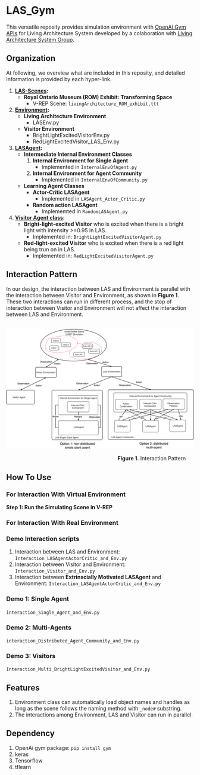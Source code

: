 # LAS_Gym
This versatile reposity provides simulation environment with [OpenAi Gym APIs](https://gym.openai.com/docs/) for Living Architecture System developed by a colaboration with [Living Architecture System Group](http://livingarchitecturesystems.com).

## Organization
At following, we overview what are included in this reposity, and detailed information is provided by each hyper-link.
1. **[LAS-Scenes](https://github.com/UWaterloo-ASL/LAS_Gym/tree/ROM_Agent_Community_LM/LAS-Scenes):**
   * **Royal Ontario Museum (ROM) Exhibit: Transforming Space**
      * V-REP Scene: `livingArchitecture_ROM_exhibit.ttt`
2. **[Environment](https://github.com/UWaterloo-ASL/LAS_Gym/tree/ROM_Agent_Community_LM/Environment):**
   * **Living Architecture Environment**
      * LASEnv.py
   * **Visitor Environment**
      * BrightLightExcitedVisitorEnv.py
      * RedLightExcitedVisitor_LAS_Env.py
3. **[LASAgent](https://github.com/UWaterloo-ASL/LAS_Gym/tree/ROM_Agent_Community_LM/LASAgent):**
   * **Intermediate Internal Environment Classes**
      1. **Internal Environment for Single Agent** 
         * Implemented in `InternalEnvOfAgent.py`
      2. **Internal Environment for Agent Community**
         * Implemented in `InternalEnvOfCommunity.py`
   * **Learning Agent Classes**
      * **Actor-Critic LASAgent**
         * Implemented in `LASAgent_Actor_Critic.py`
      * **Random action LASAgent**
         * Implememted in `RandomLASAgent.py`
4. **[Visitor Agent class](https://github.com/UWaterloo-ASL/LAS_Gym/tree/ROM_Agent_Community_LM/VisitorAgent):** 
      * **Bright-light-excited Visitor** who is excited when there is a bright light with intensity >=0.95 in LAS.
         * Implemented in: `BrightLightExcitedVisitorAgent.py`
      * **Red-light-excited Visitor** who is excited when there is a red light being trun on in LAS.
         * Implemented in: `RedLightExcitedVisitorAgent.py`
## Interaction Pattern
In our design, the interaction between LAS and Environment is parallel with the interaction between Visitor and Environment, as shown in **Figure 1**. These two interactions can run in different process, and the stop of interaction between Visitor and Environment will not affect the interaction between LAS and Environment.

&nbsp; &nbsp; &nbsp; &nbsp; &nbsp; &nbsp; &nbsp; &nbsp; &nbsp; &nbsp; &nbsp; &nbsp; &nbsp; &nbsp; &nbsp; &nbsp; &nbsp; &nbsp; &nbsp; &nbsp; &nbsp; &nbsp; &nbsp; <img src="https://github.com/UWaterloo-ASL/LAS_Gym/blob/ROM_Agent_Community_LM/InitialDesignIdeas/DesignFigures/Interaction_Pattern.png"  /> 

&nbsp; &nbsp; &nbsp; &nbsp; &nbsp; &nbsp; &nbsp; &nbsp; &nbsp; &nbsp; &nbsp; &nbsp; &nbsp; &nbsp; &nbsp; &nbsp; &nbsp; &nbsp; &nbsp; &nbsp; &nbsp; &nbsp; &nbsp; &nbsp; &nbsp; &nbsp; &nbsp; &nbsp; &nbsp; &nbsp; &nbsp; &nbsp; &nbsp; &nbsp; &nbsp; &nbsp; &nbsp; &nbsp; **Figure 1.** Interaction Pattern
## How To Use
### For Interaction With Virtual Environment
**Step 1: Run the Simulating Scene in V-REP**
### For Interaction With Real Environment

### Demo Interaction scripts
   1. Interaction between LAS and Environment: `Interaction_LASAgentActorCritic_and_Env.py`
   2. Interaction between Visitor and Environment: `Interaction_Visitor_and_Env.py`
   3. Interaction between **Extrinscially Motivated LASAgent** and Environment: `Interaction_LASAgentActorCritic_and_Env.py`
### Demo 1: Single Agent
   `interaction_Single_Agent_and_Env.py`
### Demo 2: Multi-Agents
   `interaction_Distributed_Agent_Community_and_Env.py`
### Demo 3: Visitors
   `Interaction_Multi_BrightLightExcitedVisitor_and_Env.py`

## Features
  1. Environment class can automatically load object names and handles as long as the scene follows the naming method with `_node#` substring.
  2. The interactions among Environment, LAS and Visitor can run in parallel.

## Dependency
   1. OpenAi gym package: `pip install gym`
   2. keras
   3. Tensorflow
   4. tflearn
